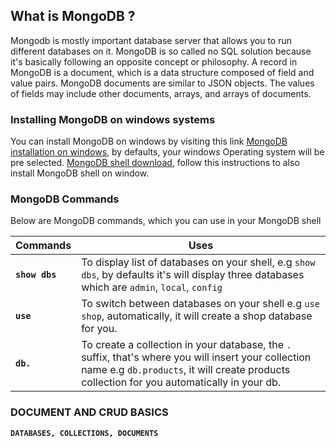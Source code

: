 ## What is MongoDB ?
Mongodb is mostly important database server that allows you to run different databases on it.
MongoDB is so called no SQL solution because it's basically following an opposite concept or philosophy.
A record in MongoDB is a document, which is a data structure composed of field and value pairs. MongoDB documents are similar to JSON objects. The values of fields may include other documents, arrays, and arrays of documents.

### Installing MongoDB on windows systems
You can install MongoDB on windows by visiting this link
[MongoDB installation on windows](https://www.mongodb.com/try/download/community), by defaults, your windows Operating system will be pre selected.
[MongoDB shell download](https://www.mongodb.com/docs/mongodb-shell/install/), follow this instructions to also install MongoDB shell on window.

### MongoDB Commands
Below are MongoDB commands, which you can use in your MongoDB shell

| Commands | Uses |
| --------------- | -------------- |
| **`show dbs`** | To display list of databases on your shell, e.g `show dbs`, by defaults it's will display three databases which are `admin`, `local`, `config` |
| **`use`**      | To switch between databases on your shell e.g `use shop`, automatically, it will create a shop database for you.|
| **`db.`**      | To create a collection in your database, the `.` suffix, that's where you will insert your collection name e.g `db.products`, it will create products collection for you automatically in your db.  |


### DOCUMENT AND CRUD BASICS 
 **`DATABASES, COLLECTIONS, DOCUMENTS`**

